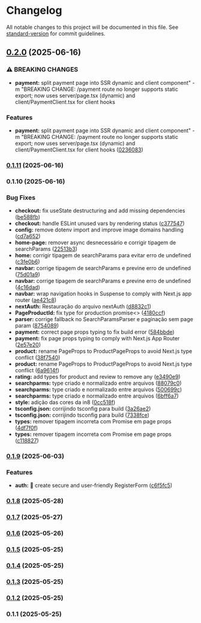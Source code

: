 # Changelog

All notable changes to this project will be documented in this file. See [standard-version](https://github.com/conventional-changelog/standard-version) for commit guidelines.

## [0.2.0](https://github.com/4snt/in8shop_front_react/compare/v0.1.11...v0.2.0) (2025-06-16)


### ⚠ BREAKING CHANGES

* **payment:** split payment page into SSR dynamic and client component" -m "BREAKING CHANGE: /payment route no longer supports static export; now uses server/page.tsx (dynamic) and client/PaymentClient.tsx for client hooks

### Features

* **payment:** split payment page into SSR dynamic and client component" -m "BREAKING CHANGE: /payment route no longer supports static export; now uses server/page.tsx (dynamic) and client/PaymentClient.tsx for client hooks ([0236083](https://github.com/4snt/in8shop_front_react/commit/02360831f006a0dad2b6c5b9f8304e7af6123a0f))

### [0.1.11](https://github.com/4snt/in8shop_front_react/compare/v0.1.10...v0.1.11) (2025-06-16)

### 0.1.10 (2025-06-16)


### Bug Fixes

* **checkout:** fix useState destructuring and add missing dependencies ([be588fb](https://github.com/4snt/in8shop_front_react/commit/be588fb6d64260067bfecab7485a08e25747014a))
* **checkout:** handle ESLint unused vars by rendering status ([c377547](https://github.com/4snt/in8shop_front_react/commit/c3775471610480b7ff921ec8f80fdfb3efd59162))
* **config:** remove dotenv import and improve image domains handling ([cd7a652](https://github.com/4snt/in8shop_front_react/commit/cd7a65237605cc477a578afe1827cf00309c4412))
* **home-page:** remover async desnecessário e corrigir tipagem de searchParams ([22513b3](https://github.com/4snt/in8shop_front_react/commit/22513b3eced910e3d569535deb327e4bfbee63d9))
* **home:** corrigir tipagem de searchParams para evitar erro de undefined ([c3fe0b6](https://github.com/4snt/in8shop_front_react/commit/c3fe0b683b02823b88d525cf2d4125a740307265))
* **navbar:** corrige tipagem de searchParams e previne erro de undefined ([75d01a9](https://github.com/4snt/in8shop_front_react/commit/75d01a9243aeac05b3a9a160246531761daacad1))
* **navbar:** corrige tipagem de searchParams e previne erro de undefined ([4c16dad](https://github.com/4snt/in8shop_front_react/commit/4c16dada54960363e8bd15e64aa57c83abb31529))
* **navbar:** wrap navigation hooks in Suspense to comply with Next.js app router ([ae421c8](https://github.com/4snt/in8shop_front_react/commit/ae421c829f1be9e4e17f24c4212f87cbc3b3f026))
* **nextAuth:** Restauração do arquivo nextAuth ([d8832c1](https://github.com/4snt/in8shop_front_react/commit/d8832c143f5a790951a1a1e2b8588c24bc9cea70))
* **PageProductId:** fix type for production promise<> ([4180ccf](https://github.com/4snt/in8shop_front_react/commit/4180ccf8b6e2f96e78d0317b8a2f930494ebf331))
* **parser:** corrige fallback no SearchParamsParser e paginação sem page param ([8754089](https://github.com/4snt/in8shop_front_react/commit/87540895c54a4778892eace475580639367aaec8))
* **payment:** correct page props typing to fix build error ([584bbde](https://github.com/4snt/in8shop_front_react/commit/584bbde0d33eedb418064415ec9f6c125c3762a1))
* **payment:** fix page props typing to comply with Next.js App Router ([2e57e20](https://github.com/4snt/in8shop_front_react/commit/2e57e202ac016b08d8d2952c0dfa7bf16ef53332))
* **product:** rename PageProps to ProductPageProps to avoid Next.js type conflict ([38f7540](https://github.com/4snt/in8shop_front_react/commit/38f75409739bb374f0c573ce96018426b64a4212))
* **product:** rename PageProps to ProductPageProps to avoid Next.js type conflict ([6a9614f](https://github.com/4snt/in8shop_front_react/commit/6a9614f8773eba2ba64fdf546dcf9ffc8cbc6844))
* **rating:** add types for product and review to remove any ([e3490e9](https://github.com/4snt/in8shop_front_react/commit/e3490e967527e7affad564039957b4c42002c01c))
* **searchparms:** type criado e normalizado entre arquivos ([88079c0](https://github.com/4snt/in8shop_front_react/commit/88079c04b810588f3e90bcdc7aca002c86c184e1))
* **searchparms:** type criado e normalizado entre arquivos ([500699c](https://github.com/4snt/in8shop_front_react/commit/500699c7eaffebf32de5367d413c465f7dba8729))
* **searchparms:** type criado e normalizado entre arquivos ([6bff6a7](https://github.com/4snt/in8shop_front_react/commit/6bff6a7d7bef663bf821fac61c0bfe8adb6832a4))
* **style:** adição das cores da in8 ([0cc518f](https://github.com/4snt/in8shop_front_react/commit/0cc518f68dfd6d7fd043003f37a9bcef29818d1b))
* **tsconfig.json:** corrijindo tsconfig para build ([3a26ae2](https://github.com/4snt/in8shop_front_react/commit/3a26ae21ceaa1f9290c7c1aeafef0e24fec711d7))
* **tsconfig.json:** corrijindo tsconfig para build ([7338fce](https://github.com/4snt/in8shop_front_react/commit/7338fce2c823a833d7c58df5369fe7f157c484ea))
* **types:** remover tipagem incorreta com Promise em page props ([4df7f0f](https://github.com/4snt/in8shop_front_react/commit/4df7f0f9cb4760a34f27c5719f76311fdd9f51b9))
* **types:** remover tipagem incorreta com Promise em page props ([c118827](https://github.com/4snt/in8shop_front_react/commit/c11882731396b38bb2b42df114ad2de850c72235))

### [0.1.9](https://github.com/4snt/acheishop/compare/v0.1.8...v0.1.9) (2025-06-03)


### Features

* **auth:** 🎉 create secure and user-friendly RegisterForm ([c6f5fc5](https://github.com/4snt/acheishop/commit/c6f5fc58dd96eed79e77f397f8426b0cb3b3aabf))

### [0.1.8](https://github.com/4snt/acheishop/compare/v0.1.7...v0.1.8) (2025-05-28)

### [0.1.7](https://github.com/4snt/acheishop/compare/v0.1.6...v0.1.7) (2025-05-27)

### [0.1.6](https://github.com/4snt/acheishop/compare/v0.1.5...v0.1.6) (2025-05-26)

### [0.1.5](https://github.com/4snt/acheishop/compare/v0.1.4...v0.1.5) (2025-05-25)

### [0.1.4](https://github.com/4snt/acheishop/compare/v0.1.3...v0.1.4) (2025-05-25)

### [0.1.3](https://github.com/4snt/acheishop/compare/v0.1.2...v0.1.3) (2025-05-25)

### [0.1.2](https://github.com/4snt/acheishop/compare/v0.1.1...v0.1.2) (2025-05-25)

### 0.1.1 (2025-05-25)
